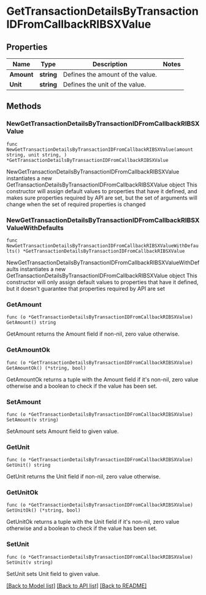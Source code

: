 # GetTransactionDetailsByTransactionIDFromCallbackRIBSXValue

## Properties

Name | Type | Description | Notes
------------ | ------------- | ------------- | -------------
**Amount** | **string** | Defines the amount of the value. | 
**Unit** | **string** | Defines the unit of the value. | 

## Methods

### NewGetTransactionDetailsByTransactionIDFromCallbackRIBSXValue

`func NewGetTransactionDetailsByTransactionIDFromCallbackRIBSXValue(amount string, unit string, ) *GetTransactionDetailsByTransactionIDFromCallbackRIBSXValue`

NewGetTransactionDetailsByTransactionIDFromCallbackRIBSXValue instantiates a new GetTransactionDetailsByTransactionIDFromCallbackRIBSXValue object
This constructor will assign default values to properties that have it defined,
and makes sure properties required by API are set, but the set of arguments
will change when the set of required properties is changed

### NewGetTransactionDetailsByTransactionIDFromCallbackRIBSXValueWithDefaults

`func NewGetTransactionDetailsByTransactionIDFromCallbackRIBSXValueWithDefaults() *GetTransactionDetailsByTransactionIDFromCallbackRIBSXValue`

NewGetTransactionDetailsByTransactionIDFromCallbackRIBSXValueWithDefaults instantiates a new GetTransactionDetailsByTransactionIDFromCallbackRIBSXValue object
This constructor will only assign default values to properties that have it defined,
but it doesn't guarantee that properties required by API are set

### GetAmount

`func (o *GetTransactionDetailsByTransactionIDFromCallbackRIBSXValue) GetAmount() string`

GetAmount returns the Amount field if non-nil, zero value otherwise.

### GetAmountOk

`func (o *GetTransactionDetailsByTransactionIDFromCallbackRIBSXValue) GetAmountOk() (*string, bool)`

GetAmountOk returns a tuple with the Amount field if it's non-nil, zero value otherwise
and a boolean to check if the value has been set.

### SetAmount

`func (o *GetTransactionDetailsByTransactionIDFromCallbackRIBSXValue) SetAmount(v string)`

SetAmount sets Amount field to given value.


### GetUnit

`func (o *GetTransactionDetailsByTransactionIDFromCallbackRIBSXValue) GetUnit() string`

GetUnit returns the Unit field if non-nil, zero value otherwise.

### GetUnitOk

`func (o *GetTransactionDetailsByTransactionIDFromCallbackRIBSXValue) GetUnitOk() (*string, bool)`

GetUnitOk returns a tuple with the Unit field if it's non-nil, zero value otherwise
and a boolean to check if the value has been set.

### SetUnit

`func (o *GetTransactionDetailsByTransactionIDFromCallbackRIBSXValue) SetUnit(v string)`

SetUnit sets Unit field to given value.



[[Back to Model list]](../README.md#documentation-for-models) [[Back to API list]](../README.md#documentation-for-api-endpoints) [[Back to README]](../README.md)


